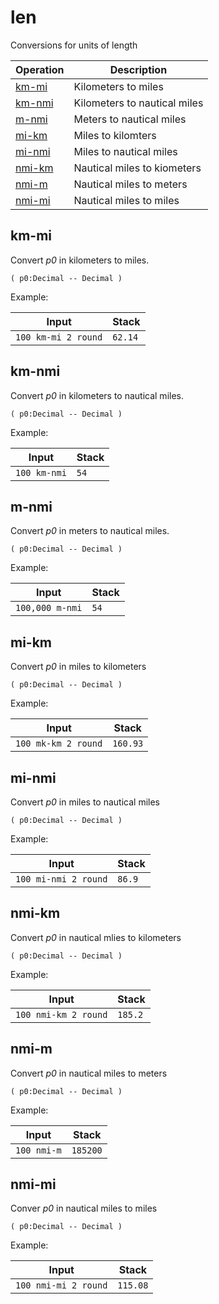 <!-- Document generated by "gen-doc"; DO NOT EDIT -->

# len

Conversions for units of length

| Operation         | Description
|-------------------|---------------
| [km-mi](#km-mi)   | Kilometers to miles
| [km-nmi](#km-nmi) | Kilometers to nautical miles
| [m-nmi](#m-nmi)   | Meters to nautical miles
| [mi-km](#mi-km)   | Miles to kilomters
| [mi-nmi](#mi-nmi) | Miles to nautical miles
| [nmi-km](#nmi-km) | Nautical miles to kiometers
| [nmi-m](#nmi-m)   | Nautical miles to meters
| [nmi-mi](#nmi-mi) | Nautical miles to miles


## km-mi

Convert *p0* in kilometers to miles.

	( p0:Decimal -- Decimal )

Example:

<!-- test: km-mi -->

| Input               | Stack
|---------------------|---------------
| `100 km-mi 2 round` | `62.14` 

## km-nmi

Convert *p0* in kilometers to nautical miles.

	( p0:Decimal -- Decimal )

Example:

<!-- test: km-nmi -->

| Input        | Stack
|--------------|---------------
| `100 km-nmi` | `54` 

## m-nmi

Convert *p0* in meters to nautical miles.

	( p0:Decimal -- Decimal )

Example:

<!-- test: m-nmi -->

| Input           | Stack
|-----------------|---------------
| `100,000 m-nmi` | `54` 

## mi-km

Convert *p0* in miles to kilometers

	( p0:Decimal -- Decimal )

Example:

<!-- test: mi-km -->

| Input               | Stack
|---------------------|---------------
| `100 mk-km 2 round` | `160.93` 

## mi-nmi

Convert *p0* in miles to nautical miles

	( p0:Decimal -- Decimal )

Example:

<!-- test: mi-nmi -->

| Input                | Stack
|----------------------|---------------
| `100 mi-nmi 2 round` | `86.9` 

## nmi-km

Convert *p0* in nautical mlies to kilometers

	( p0:Decimal -- Decimal )

Example:

<!-- test: nmi-km -->

| Input                | Stack
|----------------------|---------------
| `100 nmi-km 2 round` | `185.2` 

## nmi-m

Convert *p0* in nautical miles to meters

	( p0:Decimal -- Decimal )

Example:

<!-- test: nmi-m -->

| Input       | Stack
|-------------|---------------
| `100 nmi-m` | `185200` 

## nmi-mi

Conver *p0* in nautical miles to miles

	( p0:Decimal -- Decimal )

Example:

<!-- test: nmi-mi -->

| Input                | Stack
|----------------------|---------------
| `100 nmi-mi 2 round` | `115.08` 
